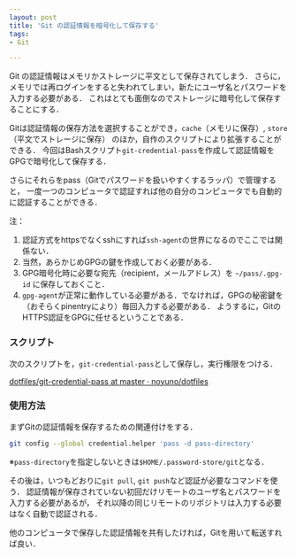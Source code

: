 ```yaml
---
layout: post
title: 'Git の認証情報を暗号化して保存する'
tags:
- Git

---
```


Git の認証情報はメモリかストレージに平文として保存されてしまう．
さらに，メモリでは再ログインをすると失われてしまい，新たにユーザ名とパスワードを入力する必要がある．
これはとても面倒なのでストレージに暗号化して保存することにする．

Gitは認証情報の保存方法を選択することができ，`cache`（メモリに保存）, `store`（平文でストレージに保存）
のほか，自作のスクリプトにより拡張することができる．
今回はBashスクリプト`git-credential-pass`を作成して認証情報をGPGで暗号化して保存する．

さらにそれらをpass（Gitでパスワードを扱いやすくするラッパ）で管理すると，
一度一つのコンピュータで認証すれば他の自分のコンピュータでも自動的に認証することができる．

注：

1. 認証方式をhttpsでなくsshにすれば`ssh-agent`の世界になるのでここでは関係ない．
2. 当然，あらかじめGPGの鍵を作成しておく必要がある．
3. GPG暗号化時に必要な宛先（recipient，メールアドレス）を `~/pass/.gpg-id` に保存しておくこと．
4. `gpg-agent`が正常に動作している必要がある．でなければ，GPGの秘密鍵を（おそらくpinentryにより）毎回入力する必要がある．
ようするに，GitのHTTPS認証をGPGに任せるということである．

### スクリプト

次のスクリプトを，`git-credential-pass`として保存し，実行権限をつける．

[dotfiles/git-credential-pass at master · noyuno/dotfiles](https://github.com/noyuno/dotfiles/blob/master/bin/git-credential-pass)

### 使用方法

まずGitの認証情報を保存するための関連付けをする．

~~~bash
git config --global credential.helper 'pass -d pass-directory'
~~~

※`pass-directory`を指定しないときは`$HOME/.password-store/git`となる．

その後は，いつもどおりに`git pull`, `git push`など認証が必要なコマンドを使う．
認証情報が保存されていない初回だけリモートのユーザ名とパスワードを入力する必要があるが，
それ以降の同じリモートのリポジトリは入力する必要はなく自動で認証される．

他のコンピュータで保存した認証情報を共有したければ，Gitを用いて転送すれば良い．

